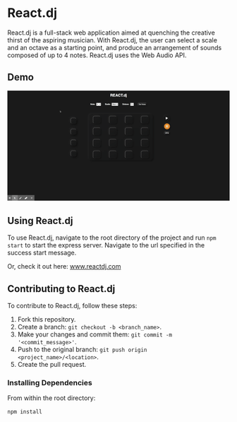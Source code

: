 # React.dj

React.dj is a full-stack web application aimed at quenching the creative thirst of the aspiring musician. With React.dj, the user can select a scale and an octave as a starting point, and produce an arrangement of sounds composed of up to 4 notes. React.dj uses the Web Audio API.

## Demo
![React.dj Demo](demo/React.dj.gif)

## Using React.dj

To use React.dj, navigate to the root directory of the project and run ```npm start``` to start the express server. Navigate to the url specified in the success start message. 

Or, check it out here: www.reactdj.com

## Contributing to React.dj

To contribute to React.dj, follow these steps:

1. Fork this repository.
2. Create a branch: ```git checkout -b <branch_name>```.
3. Make your changes and commit them: ```git commit -m '<commit_message>'```.
4. Push to the original branch: ```git push origin <project_name>/<location>```.
5. Create the pull request.

### Installing Dependencies
From within the root directory:

```
npm install
```
